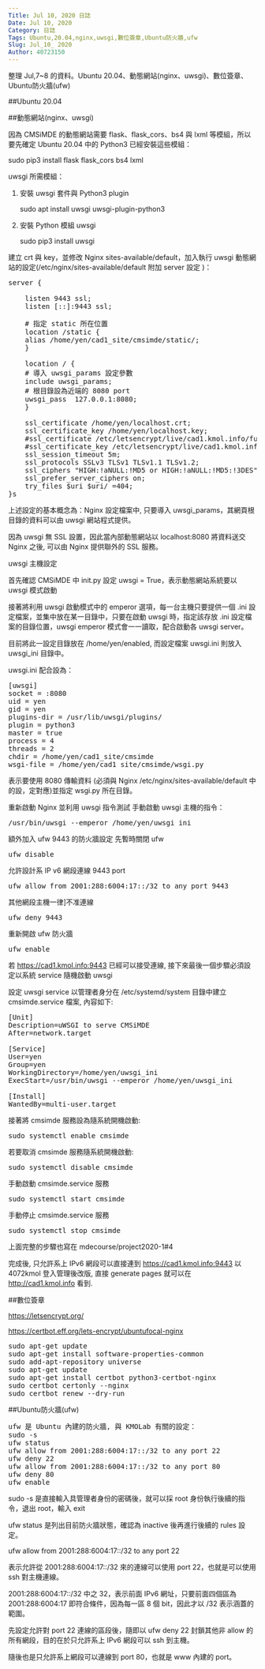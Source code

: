 ```yaml
---
Title: Jul 10, 2020 日誌
Date: Jul 10, 2020
Category: 日誌
Tags: Ubuntu,20.04,nginx,uwsgi,數位簽章,Ubuntu防火牆,ufw
Slug: Jul_10_ 2020
Author: 40723150
---
```

整理 Jul,7~8 的資料。Ubuntu 20.04、動態網站(nginx、uwsgi)、數位簽章、Ubuntu防火牆(ufw)
<!-- PELICAN_END_SUMMARY -->

##Ubuntu 20.04

##動態網站(nginx、uwsgi)

因為 CMSiMDE 的動態網站需要 flask、flask_cors、bs4 與 lxml 等模組，所以要先確定 Ubuntu 20.04 中的 Python3 已經安裝這些模組：

sudo pip3 install flask flask_cors bs4 lxml

uwsgi 所需模組：

1. 安裝 uwsgi 套件與 Python3 plugin

    sudo apt install uwsgi uwsgi-plugin-python3

2. 安裝 Python 模組 uwsgi

    sudo pip3 install uwsgi


建立 crt 與 key，並修改 Nginx sites-available/default，加入執行 uwsgi 動態網站的設定(/etc/nginx/sites-available/default 附加 server 設定 )：

<pre class="brush: jscript">
server {
  
    listen 9443 ssl;
    listen [::]:9443 ssl;
  
    # 指定 static 所在位置
    location /static {
    alias /home/yen/cad1_site/cmsimde/static/;
    }
  
    location / {
    # 導入 uwsgi_params 設定參數
    include uwsgi_params;
    # 根目錄設為近端的 8080 port 
    uwsgi_pass  127.0.0.1:8080;
    }
  
    ssl_certificate /home/yen/localhost.crt;
    ssl_certificate_key /home/yen/localhost.key;
    #ssl_certificate /etc/letsencrypt/live/cad1.kmol.info/fullchain.pem;
    #ssl_certificate_key /etc/letsencrypt/live/cad1.kmol.info/privkey.pem;
    ssl_session_timeout 5m;
    ssl_protocols SSLv3 TLSv1 TLSv1.1 TLSv1.2;
    ssl_ciphers "HIGH:!aNULL:!MD5 or HIGH:!aNULL:!MD5:!3DES";
    ssl_prefer_server_ciphers on;
    try_files $uri $uri/ =404;
}s
</pre>

上述設定的基本概念為：Nginx 設定檔案中, 只要導入 uwsgi_params，其網頁根目錄的資料可以由 uwsgi 網站程式提供。

因為 uwsgi 無 SSL 設置，因此當內部動態網站以 localhost:8080 將資料送交 Nginx 之後, 可以由 Nginx 提供聯外的 SSL 服務。

uwsgi 主機設定

首先確認 CMSiMDE 中 init.py 設定 uwsgi = True，表示動態網站系統要以 uwsgi 模式啟動

接著將利用 uwsgi 啟動模式中的 emperor 選項，每一台主機只要提供一個 .ini 設定檔案，並集中放在某一目錄中，只要在啟動 uwsgi 時，指定該存放 .ini 設定檔案的目錄位置，uwsgi emperor 模式會一一讀取，配合啟動各 uwsgi server。

目前將此一設定目錄放在 /home/yen/enabled, 而設定檔案 uwsgi.ini 則放入 uwsgi_ini 目錄中。

uwsgi.ini 配合設為：

<pre class="brush: jscript">
[uwsgi]
socket = :8080
uid = yen
gid = yen
plugins-dir = /usr/lib/uwsgi/plugins/
plugin = python3
master = true
process = 4
threads = 2
chdir = /home/yen/cad1_site/cmsimde
wsgi-file = /home/yen/cad1_site/cmsimde/wsgi.py
</pre>

表示要使用 8080 傳輸資料 (必須與 Nginx /etc/nginx/sites-available/default 中的設，定對應)並指定 wsgi.py 所在目錄。

重新啟動 Nginx 並利用 uwsgi 指令測試
手動啟動 uwsgi 主機的指令：

<pre class="brush: jscript">
/usr/bin/uwsgi --emperor /home/yen/uwsgi_ini
</pre>
 額外加入 ufw 9443 的防火牆設定
先暫時關閉 ufw
<pre class="brush: jscript">
ufw disable
</pre>
允許設計系 IP v6 網段連線 9443 port
<pre class="brush: jscript">
ufw allow from 2001:288:6004:17::/32 to any port 9443
</pre>
其他網段主機一律]不准連線
<pre class="brush: jscript">
ufw deny 9443
</pre>
重新開啟 ufw 防火牆
<pre class="brush: jscript">
ufw enable
</pre>
若 https://cad1.kmol.info:9443 已經可以接受連線, 接下來最後一個步驟必須設定以系統 service 隨機啟動 uwsgi

設定 uwsgi service
以管理者身分在 /etc/systemd/system 目錄中建立 cmsimde.service 檔案, 內容如下:

<pre class="brush: jscript">
[Unit]
Description=uWSGI to serve CMSiMDE 
After=network.target

[Service]
User=yen
Group=yen
WorkingDirectory=/home/yen/uwsgi_ini
ExecStart=/usr/bin/uwsgi --emperor /home/yen/uwsgi_ini

[Install]
WantedBy=multi-user.target
</pre>

接著將 cmsimde 服務設為隨系統開機啟動:
<pre class="brush: jscript">
sudo systemctl enable cmsimde
</pre>
若要取消 cmsimde 服務隨系統開機啟動:
<pre class="brush: jscript">
sudo systemctl disable cmsimde
</pre>
手動啟動 cmsimde.service 服務
<pre class="brush: jscript">
sudo systemctl start cmsimde
</pre>
手動停止 cmsimde.service 服務
<pre class="brush: jscript">
sudo systemctl stop cmsimde
</pre>
上面完整的步驟也寫在 mdecourse/project2020-1#4

完成後, 只允許系上 IPv6 網段可以直接連到 https://cad1.kmol.info:9443 以 4072kmol 登入管理後改版, 直接 generate pages 就可以在 http://cad1.kmol.info 看到.

##數位簽章

https://letsencrypt.org/

https://certbot.eff.org/lets-encrypt/ubuntufocal-nginx 
<pre class="brush: jscript">
sudo apt-get update
sudo apt-get install software-properties-common
sudo add-apt-repository universe
sudo apt-get update
sudo apt-get install certbot python3-certbot-nginx
sudo certbot certonly --nginx
sudo certbot renew --dry-run
</pre>

##Ubuntu防火牆(ufw)

<pre class="brush: jscript">
ufw 是 Ubuntu 內建的防火牆, 與 KMOLab 有關的設定：
sudo -s
ufw status
ufw allow from 2001:288:6004:17::/32 to any port 22
ufw deny 22
ufw allow from 2001:288:6004:17::/32 to any port 80
ufw deny 80
ufw enable
</pre>

sudo -s 是直接輸入具管理者身份的密碼後，就可以採 root 身份執行後續的指令，退出 root，輸入 exit

ufw status 是列出目前防火牆狀態，確認為 inactive 後再進行後續的 rules 設定。

ufw allow from 2001:288:6004:17::/32 to any port 22

表示允許從 2001:288:6004:17::/32 來的連線可以使用 port 22，也就是可以使用 ssh 對主機連線。

2001:288:6004:17::/32 中之 32，表示前面 IPv6 網址，只要前面四個區為 2001:288:6004:17 即符合條件，因為每一區 8 個 bit，因此才以 /32 表示涵蓋的範圍。

先設定允許對 port 22 連線的區段後，隨即以 ufw deny 22 封鎖其他非 allow 的所有網段，目的在於只允許系上 IPv6 網段可以 ssh 到主機。

隨後也是只允許系上網段可以連線到 port 80，也就是 www 內建的 port。


